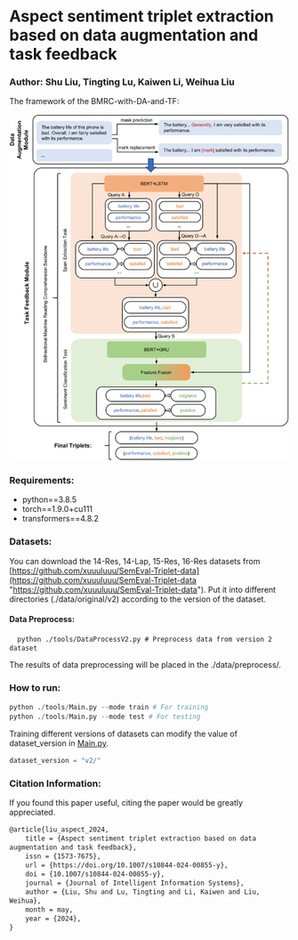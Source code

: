 # Aspect sentiment triplet extraction based on data augmentation and task feedback

### Author: Shu Liu, Tingting Lu, Kaiwen Li, Weihua Liu

The framework of the BMRC-with-DA-and-TF:

![](structure-eps-converted-to_00_-sZ5Z08tpu.png)

### Requirements:

- python==3.8.5
- torch==1.9.0+cu111
- transformers==4.8.2

### Datasets:

You can download the 14-Res, 14-Lap, 15-Res, 16-Res datasets from [https://github.com/xuuuluuu/SemEval-Triplet-data](https://github.com/xuuuluuu/SemEval-Triplet-data "https://github.com/xuuuluuu/SemEval-Triplet-data").
Put it into different directories (./data/original/v2) according to the version of the dataset.

#### Data Preprocess:

```
  python ./tools/DataProcessV2.py # Preprocess data from version 2 dataset
```
The results of data preprocessing will be placed in the ./data/preprocess/.


### How to run:

```python
python ./tools/Main.py --mode train # For training
python ./tools/Main.py --mode test # For testing
```

Training different versions of datasets can modify the value of dataset\_version in [Main.py](http://Main.py "Main.py").

```python
dataset_version = "v2/"
```
### Citation Information:

If you found this paper useful, citing the paper would be greatly appreciated.
```
@article{liu_aspect_2024,
	title = {Aspect sentiment triplet extraction based on data augmentation and task feedback},
	issn = {1573-7675},
	url = {https://doi.org/10.1007/s10844-024-00855-y},
	doi = {10.1007/s10844-024-00855-y},
	journal = {Journal of Intelligent Information Systems},
	author = {Liu, Shu and Lu, Tingting and Li, Kaiwen and Liu, Weihua},
	month = may,
	year = {2024},
}
```
